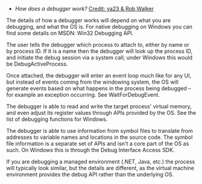 - *How does a debugger work?* [Credit: ya23 & Rob Walker](https://stackoverflow.com/questions/216819/how-does-a-debugger-work)



The details of how a debugger works will depend on what you are debugging, and what the OS is. For native debugging on Windows you can find some details on MSDN: Win32 Debugging API.

The user tells the debugger which process to attach to, either by name or by process ID. If it is a name then the debugger will look up the process ID, and initiate the debug session via a system call; under Windows this would be DebugActiveProcess.

Once attached, the debugger will enter an event loop much like for any UI, but instead of events coming from the windowing system, the OS will generate events based on what happens in the process being debugged – for example an exception occurring. See WaitForDebugEvent.

The debugger is able to read and write the target process' virtual memory, and even adjust its register values through APIs provided by the OS. See the list of debugging functions for Windows.

The debugger is able to use information from symbol files to translate from addresses to variable names and locations in the source code. The symbol file information is a separate set of APIs and isn't a core part of the OS as such. On Windows this is through the Debug Interface Access SDK.

If you are debugging a managed environment (.NET, Java, etc.) the process will typically look similar, but the details are different, as the virtual machine environment provides the debug API rather than the underlying OS.


